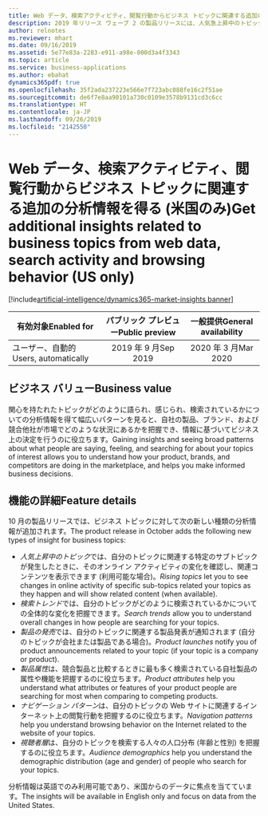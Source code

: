 ```yaml
---
title: Web データ、検索アクティビティ、閲覧行動からビジネス トピックに関連する追加の分析情報を得る (米国のみ)
description: 2019 年リリース ウェーブ 2 の製品リリースには、人気急上昇中のトピック、検索トレンド、製品発売ニュース、最も話題になっている製品属性、コンテンツへのナビゲート方法、視聴者層など、トピックを理解するのに役立ついくつかの新しい種類の分析情報が含まれています。
author: relnotes
ms.reviewer: mhart
ms.date: 09/16/2019
ms.assetid: 5e77e83a-2283-e911-a98e-000d3a4f3343
ms.topic: article
ms.service: business-applications
ms.author: ebahat
dynamics365pdf: true
ms.openlocfilehash: 35f2ada237223e566e7f723abc088fe16c2f51ae
ms.sourcegitcommit: de6f7e8aa90101a730c0109e3578b9131cd3c6cc
ms.translationtype: HT
ms.contentlocale: ja-JP
ms.lasthandoff: 09/26/2019
ms.locfileid: "2142550"
---
```

# <a name="get-additional-insights-related-to-business-topics-from-web-data-search-activity-and-browsing-behavior-us-only"></a><span data-ttu-id="a86ea-103">Web データ、検索アクティビティ、閲覧行動からビジネス トピックに関連する追加の分析情報を得る (米国のみ)</span><span class="sxs-lookup"><span data-stu-id="a86ea-103">Get additional insights related to business topics from web data, search activity and browsing behavior (US only)</span></span>
[!include[artificial-intelligence/dynamics365-market-insights banner](../includes/artificial-intelligence/dynamics365-market-insights.md)]

| <span data-ttu-id="a86ea-104">有効対象</span><span class="sxs-lookup"><span data-stu-id="a86ea-104">Enabled for</span></span>    |  <span data-ttu-id="a86ea-105">パブリック プレビュー</span><span class="sxs-lookup"><span data-stu-id="a86ea-105">Public preview</span></span> | <span data-ttu-id="a86ea-106">一般提供</span><span class="sxs-lookup"><span data-stu-id="a86ea-106">General availability</span></span> | 
| ---------- | :----------: |:----------: |
|<span data-ttu-id="a86ea-107">ユーザー、自動的</span><span class="sxs-lookup"><span data-stu-id="a86ea-107">Users, automatically</span></span>|<span data-ttu-id="a86ea-108">2019 年 9 月</span><span class="sxs-lookup"><span data-stu-id="a86ea-108">Sep 2019</span></span>| <span data-ttu-id="a86ea-109">2020 年 3 月</span><span class="sxs-lookup"><span data-stu-id="a86ea-109">Mar 2020</span></span>|


## <a name="business-value"></a><span data-ttu-id="a86ea-110">ビジネス バリュー</span><span class="sxs-lookup"><span data-stu-id="a86ea-110">Business value</span></span>
<!-- bv start -->
<span data-ttu-id="a86ea-111">関心を持たれたトピックがどのように語られ、感じられ、検索されているかについての分析情報を得て幅広いパターンを見ると、自社の製品、ブランド、および競合他社が市場でどのような状況にあるかを把握でき、情報に基づいてビジネス上の決定を行うのに役立ちます。</span><span class="sxs-lookup"><span data-stu-id="a86ea-111">Gaining insights and seeing broad patterns about what people are saying, feeling, and searching for about your topics of interest allows you to understand how your product, brands, and competitors are doing in the marketplace, and helps you make informed business decisions.</span></span>
<!-- bv end -->



## <a name="feature-details"></a><span data-ttu-id="a86ea-112">機能の詳細</span><span class="sxs-lookup"><span data-stu-id="a86ea-112">Feature details</span></span>
<!--feature detail start -->
<span data-ttu-id="a86ea-113">10 月の製品リリースでは、ビジネス トピックに対して次の新しい種類の分析情報が追加されます。</span><span class="sxs-lookup"><span data-stu-id="a86ea-113">The product release in October adds the following new types of insight for business topics:</span></span>

-   <span data-ttu-id="a86ea-114">*人気上昇中のトピック*では、自分のトピックに関連する特定のサブトピックが発生したときに、そのオンライン アクティビティの変化を確認し、関連コンテンツを表示できます (利用可能な場合)。</span><span class="sxs-lookup"><span data-stu-id="a86ea-114">*Rising topics* let you to see changes in online activity of specific sub-topics related your topics as they happen and will show related content (when available).</span></span>
-   <span data-ttu-id="a86ea-115">*検索トレンド*では、自分のトピックがどのように検索されているかについての全体的な変化を把握できます。</span><span class="sxs-lookup"><span data-stu-id="a86ea-115">*Search trends* allow you to understand overall changes in how people are searching for your topics.</span></span>
-   <span data-ttu-id="a86ea-116">*製品の発売*では、自分のトピックに関連する製品発表が通知されます (自分のトピックが会社または製品である場合)。</span><span class="sxs-lookup"><span data-stu-id="a86ea-116">*Product launches* notify you of product announcements related to your topic (if your topic is a company or product).</span></span> 
-   <span data-ttu-id="a86ea-117">*製品属性*は、競合製品と比較するときに最も多く検索されている自社製品の属性や機能を把握するのに役立ちます。</span><span class="sxs-lookup"><span data-stu-id="a86ea-117">*Product attributes* help you understand what attributes or features of your product people are searching for most when comparing to competing products.</span></span>
-   <span data-ttu-id="a86ea-118">*ナビゲーション パターン*は、自分のトピックの Web サイトに関連するインターネット上の閲覧行動を把握するのに役立ちます。</span><span class="sxs-lookup"><span data-stu-id="a86ea-118">*Navigation patterns* help you understand browsing behavior on the Internet related to the website of your topics.</span></span> 
-   <span data-ttu-id="a86ea-119">*視聴者層*は、自分のトピックを検索する人々の人口分布 (年齢と性別) を把握するのに役立ちます。</span><span class="sxs-lookup"><span data-stu-id="a86ea-119">*Audience demographics* help you understand the demographic distribution (age and gender) of people who search for your topics.</span></span> 

<span data-ttu-id="a86ea-120">分析情報は英語でのみ利用可能であり、米国からのデータに焦点を当てています。</span><span class="sxs-lookup"><span data-stu-id="a86ea-120">The insights will be available in English only and focus on data from the United States.</span></span>
<!--feature detail end -->











